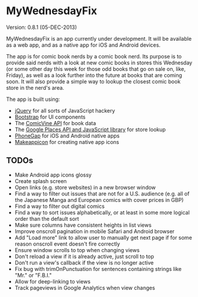 MyWednesdayFix
==============

Version: 0.8.1 (05-DEC-2013)

MyWednesdayFix is an app currently under development. It will be available as a web app, and as a native app for iOS and Android devices.

The app is for comic book nerds by a comic book nerd. Its purpose is to provide said nerds with a look at new comic books in stores this Wednesday (or some other day this week for those odd books that go on sale on, like, Friday), as well as a look further into the future at books that are coming soon. It will also provide a simple way to lookup the closest comic book store in the nerd's area.

The app is built using:

 * [jQuery](http://jquery.com) for all sorts of JavaScript hackery
 * [Bootstrap](http://getbootstrap.com) for UI components
 * The [ComicVine API](http://comicvine.com/api) for book data
 * The [Google Places API and JavaScript library](https://developers.google.com/maps/documentation/javascript/places) for store lookup
 * [PhoneGap](http://phonegap.com) for iOS and Android native apps
 * [Makeappicon](http://www.makeappicon.com) for creating native app icons

TODOs
-----

 * Make Android app icons glossy
 * Create splash screen
 * Open links (e.g. store websites) in a new browser window
 * Find a way to filter out issues that are not for a U.S. audience (e.g. all of the Japanese Manga and European comics with cover prices in GBP)
 * Find a way to filter out digital comics
 * Find a way to sort issues alphabetically, or at least in some more logical order than the default sort
 * Make sure columns have consistent heights in list views
 * Improve onscroll pagination in mobile Safari and Android browser
 * Add "Load more" link to allow user to manually get next page if for some reason onscroll event doesn't fire correctly
 * Ensure window scrolls to top when changing views
 * Don't reload a view if it is already active, just scroll to top
 * Don't run a view's callback if the view is no longer active
 * Fix bug with trimOnPunctuation for sentences containing strings like "Mr." or "F.B.I."
 * Allow for deep-linking to views
 * Track pageviews in Google Analytics when view changes